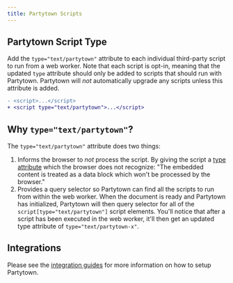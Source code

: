 ```yaml
---
title: Partytown Scripts
---
```


## Partytown Script Type

Add the `type="text/partytown"` attribute to each individual third-party script to run from a web worker. Note that each script is opt-in, meaning that the updated `type` attribute should only be added to scripts that should run with Partytown. Partytown will _not_ automatically upgrade any scripts unless this attribute is added.

```diff
- <script>...</script>
+ <script type="text/partytown">...</script>
```

## Why `type="text/partytown"`?

The `type="text/partytown"` attribute does two things:

1. Informs the browser to _not_ process the script. By giving the script a [type attribute](https://developer.mozilla.org/en-US/docs/Web/HTML/Element/script#attr-type) which the browser does not recognize: "The embedded content is treated as a data block which won't be processed by the browser."
2. Provides a query selector so Partytown can find all the scripts to run from within the web worker. When the document is ready and Partytown has initialized, Partytown will then query selector for all of the `script[type="text/partytown"]` script elements. You'll notice that after a script has been executed in the web worker, it'll then get an updated type attribute of `type="text/partytown-x"`.

## Integrations

Please see the [integration guides](/integrations) for more information on how to setup Partytown.
